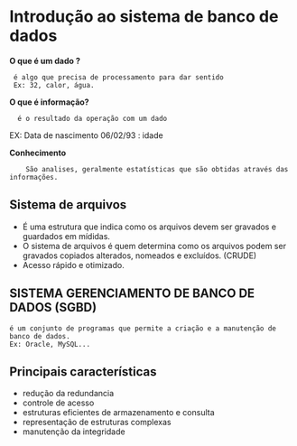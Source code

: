 # Introdução ao sistema de banco de dados

**O que é um dado ?**

     é algo que precisa de processamento para dar sentido
     Ex: 32, calor, água.

**O que é informação?**

      é o resultado da operação com um dado

EX: Data de nascimento 06/02/93 : idade

**Conhecimento**

        São analises, geralmente estatísticas que são obtidas através das informações.

## Sistema de arquivos

- É uma estrutura que indica como os arquivos devem ser gravados e guardados em mídidas.
- O sistema de arquivos é quem determina como os arquivos podem ser gravados copiados alterados, nomeados e excluídos. (CRUDE)
- Acesso rápido e otimizado.


## SISTEMA GERENCIAMENTO DE BANCO DE DADOS (SGBD)

    é um conjunto de programas que permite a criação e a manutenção de banco de dados.
    Ex: Oracle, MySQL...

## Principais características
  - redução da redundancia
  - controle de acesso
  - estruturas eficientes de armazenamento e consulta
  - representação de estruturas complexas
  - manutenção da integridade
